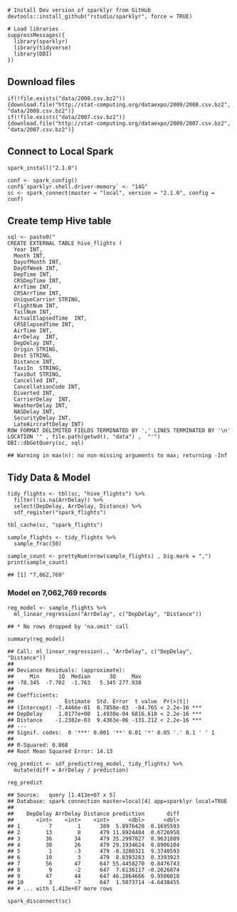     # Install Dev version of sparklyr from GitHub
    devtools::install_github("rstudio/sparklyr", force = TRUE)

    # Load libraries
    suppressMessages({
      library(sparklyr)
      library(tidyverse)
      library(DBI)
    }) 

Download files
-----------------

    if(!file.exists("data/2008.csv.bz2"))
    {download.file("http://stat-computing.org/dataexpo/2009/2008.csv.bz2", "data/2008.csv.bz2")}
    if(!file.exists("data/2007.csv.bz2"))
    {download.file("http://stat-computing.org/dataexpo/2009/2007.csv.bz2", "data/2007.csv.bz2")}

Connect to Local Spark
-----------------

    spark_install("2.1.0")

    conf <- spark_config()
    conf$`sparklyr.shell.driver-memory` <- "14G"
    sc <- spark_connect(master = "local", version = "2.1.0", config = conf)

Create temp Hive table
-----------------

    sql <- paste0("
    CREATE EXTERNAL TABLE hive_flights (
      Year INT, 
      Month INT, 
      DayofMonth INT, 
      DayOfWeek INT, 
      DepTime INT, 
      CRSDepTime INT, 
      ArrTime INT, 
      CRSArrTime INT, 
      UniqueCarrier STRING, 
      FlightNum INT, 
      TailNum INT, 
      ActualElapsedTime  INT,  
      CRSElapsedTime INT, 
      AirTime INT, 
      ArrDelay  INT,  
      DepDelay INT, 
      Origin STRING, 
      Dest STRING, 
      Distance INT, 
      TaxiIn  STRING, 
      TaxiOut STRING, 
      Cancelled INT, 
      CancellationCode INT, 
      Diverted INT, 
      CarrierDelay  INT, 
      WeatherDelay INT, 
      NASDelay INT, 
      SecurityDelay INT, 
      LateAircraftDelay INT)
    ROW FORMAT DELIMITED FIELDS TERMINATED BY ',' LINES TERMINATED BY '\n' 
    LOCATION '" , file.path(getwd(), "data") ,  "'")
    DBI::dbGetQuery(sc, sql)

    ## Warning in max(n): no non-missing arguments to max; returning -Inf

Tidy Data & Model
-----------------

    tidy_flights <- tbl(sc, "hive_flights") %>%
      filter(!is.na(ArrDelay)) %>%
      select(DepDelay, ArrDelay, Distance) %>%
      sdf_register("spark_flights")

    tbl_cache(sc, "spark_flights")

    sample_flights <- tidy_flights %>%
      sample_frac(50)

    sample_count <- prettyNum(nrow(sample_flights) , big.mark = ",")
    print(sample_count)

    ## [1] "7,062,769"

### Model on 7,062,769 records

    reg_model <- sample_flights %>%
      ml_linear_regression("ArrDelay", c("DepDelay", "Distance"))

    ## * No rows dropped by 'na.omit' call

    summary(reg_model)

    ## Call: ml_linear_regression(., "ArrDelay", c("DepDelay", "Distance"))
    ## 
    ## Deviance Residuals: (approximate):
    ##     Min      1Q  Median      3Q     Max 
    ## -78.345  -7.702  -1.763   5.345 277.938 
    ## 
    ## Coefficients:
    ##                Estimate  Std. Error  t value  Pr(>|t|)    
    ## (Intercept) -7.4466e-01  8.7850e-03  -84.765 < 2.2e-16 ***
    ## DepDelay     1.0177e+00  1.4930e-04 6816.618 < 2.2e-16 ***
    ## Distance    -1.2382e-03  9.4363e-06 -131.212 < 2.2e-16 ***
    ## ---
    ## Signif. codes:  0 '***' 0.001 '**' 0.01 '*' 0.05 '.' 0.1 ' ' 1
    ## 
    ## R-Squared: 0.868
    ## Root Mean Squared Error: 14.13

    reg_predict <- sdf_predict(reg_model, tidy_flights) %>%
      mutate(diff = ArrDelay / prediction) 

    reg_predict

    ## Source:   query [1.413e+07 x 5]
    ## Database: spark connection master=local[4] app=sparklyr local=TRUE
    ## 
    ##    DepDelay ArrDelay Distance prediction       diff
    ##       <int>    <int>    <int>      <dbl>      <dbl>
    ## 1         7        1      389  5.8976420  0.1695593
    ## 2        13        8      479 11.8924484  0.6726958
    ## 3        36       34      479 35.2997027  0.9631809
    ## 4        30       26      479 29.1934624  0.8906104
    ## 5         1       -3      479 -0.3200321  9.3740593
    ## 6        10        3      479  8.8393283  0.3393923
    ## 7        56       47      647 55.4458270  0.8476743
    ## 8         9       -2      647  7.6136117 -0.2626874
    ## 9        47       44      647 46.2864666  0.9506018
    ## 10        3       -7      647  1.5073714 -4.6438455
    ## # ... with 1.413e+07 more rows

    spark_disconnect(sc)
